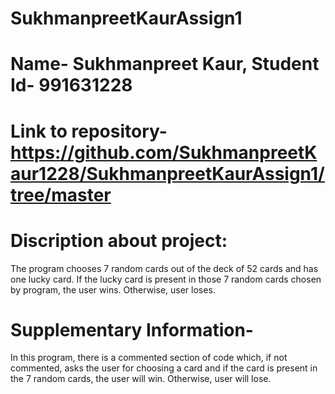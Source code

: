 # SukhmanpreetKaurAssign1
# Name- Sukhmanpreet Kaur, Student Id- 991631228
# Link to repository- https://github.com/SukhmanpreetKaur1228/SukhmanpreetKaurAssign1/tree/master
# Discription about project: 
 The program chooses 7 random cards out of the deck of 52 cards and has one lucky card. 
 If the lucky card is present in those 7 random cards chosen by program, the user wins. 
 Otherwise, user loses.
# Supplementary Information- 
In this program, there is a commented section of code which, if not commented, asks the user for choosing a card and if the card is present in the 7 random cards, the user will win. Otherwise, user will lose.


